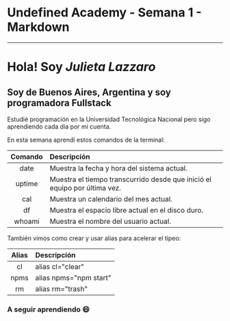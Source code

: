 # Undefined Academy - Semana 1 - Markdown
--- 

# Hola! Soy *Julieta Lazzaro*
## Soy de Buenos Aires, Argentina y soy programadora Fullstack

Estudié programación en la Universidad Tecnológica Nacional pero sigo aprendiendo cada día por mi cuenta. 

En esta semana aprendí estos comandos de la terminal:

| Comando | Descripción |
|:---:|:---|
|date| Muestra la fecha y hora del sistema actual.|
|uptime| Muestra el tiempo transcurrido desde que inició el equipo por última vez.|
|cal| Muestra un calendario del mes actual.|
|df|Muestra el espacio libre actual en el disco duro.|
|whoami| Muestra el nombre del usuario actual.|

También vimos como crear y usar alias para acelerar el tipeo:

| Alias | Descripción |
|:---:|:---|
| cl | alias cl="clear"|
|npms | alias npms="npm start"|
|rm| alias rm="trash"|

### A seguir aprendiendo :smile:
